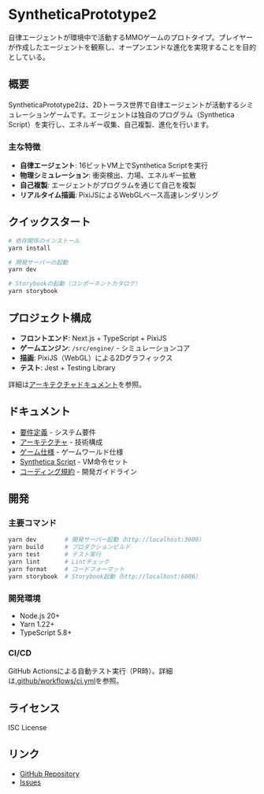 # SyntheticaPrototype2

自律エージェントが環境中で活動するMMOゲームのプロトタイプ。プレイヤーが作成したエージェントを観察し、オープンエンドな進化を実現することを目的としている。

## 概要

SyntheticaPrototype2は、2Dトーラス世界で自律エージェントが活動するシミュレーションゲームです。エージェントは独自のプログラム（Synthetica Script）を実行し、エネルギー収集、自己複製、進化を行います。

### 主な特徴

- **自律エージェント**: 16ビットVM上でSynthetica Scriptを実行
- **物理シミュレーション**: 衝突検出、力場、エネルギー拡散
- **自己複製**: エージェントがプログラムを通じて自己を複製
- **リアルタイム描画**: PixiJSによるWebGLベース高速レンダリング

## クイックスタート

```bash
# 依存関係のインストール
yarn install

# 開発サーバーの起動
yarn dev

# Storybookの起動（コンポーネントカタログ）
yarn storybook
```

## プロジェクト構成

- **フロントエンド**: Next.js + TypeScript + PixiJS
- **ゲームエンジン**: `/src/engine/` - シミュレーションコア
- **描画**: PixiJS（WebGL）による2Dグラフィックス
- **テスト**: Jest + Testing Library

詳細は[アーキテクチャドキュメント](docs/architecture.md)を参照。

## ドキュメント

- [要件定義](docs/requirements.md) - システム要件
- [アーキテクチャ](docs/architecture.md) - 技術構成
- [ゲーム仕様](docs/spec-v3/game-world-requirement.md) - ゲームワールド仕様
- [Synthetica Script](docs/spec-v3/synthetica-script.md) - VM命令セット
- [コーディング規約](docs/coding-guidelines.md) - 開発ガイドライン

## 開発

### 主要コマンド

```bash
yarn dev        # 開発サーバー起動（http://localhost:3000）
yarn build      # プロダクションビルド
yarn test       # テスト実行
yarn lint       # Lintチェック
yarn format     # コードフォーマット
yarn storybook  # Storybook起動（http://localhost:6006）
```

### 開発環境

- Node.js 20+
- Yarn 1.22+
- TypeScript 5.8+

### CI/CD

GitHub Actionsによる自動テスト実行（PR時）。詳細は[.github/workflows/ci.yml](.github/workflows/ci.yml)を参照。

## ライセンス

ISC License

## リンク

- [GitHub Repository](https://github.com/mitsuyoshi-yamazaki/SyntheticaPrototype2)
- [Issues](https://github.com/mitsuyoshi-yamazaki/SyntheticaPrototype2/issues)
